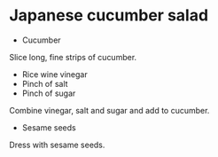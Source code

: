 # Japanese cucumber salad

- Cucumber

Slice long, fine strips of cucumber.

- Rice wine vinegar
- Pinch of salt
- Pinch of sugar

Combine vinegar, salt and sugar and add to cucumber.

- Sesame seeds

Dress with sesame seeds.
